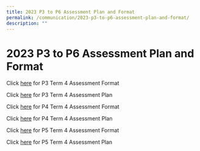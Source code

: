 ```yaml
---
title: 2023 P3 to P6 Assessment Plan and Format
permalink: /communication/2023-p3-to-p6-assessment-plan-and-format/
description: ""
---
```

# **2023 P3 to P6 Assessment Plan and Format**

Click [here](/files/Assessment%20Plan%20and%20Format/Term%204/2023_term%204_p3_assessment%20format.pdf) for P3 Term 4 Assessment Format

Click [here](/files/Assessment%20Plan%20and%20Format/Term%204/2023_term%204_p3%20assessment%20plan.pdf) for P3 Term 4 Assessment Plan

Click [here](/files/Assessment%20Plan%20and%20Format/Term%204/2023_term%204_p4_assessment%20format.pdf) for P4 Term 4 Assessment Format 

Click [here](/files/Assessment%20Plan%20and%20Format/Term%204/2023_term%204_p4%20assessment%20plan.pdf) for P4 Term 4 Assessment Plan
  
Click [here](/files/Assessment%20Plan%20and%20Format/Term%204/2023_term%204_p5_assessment%20format.pdf) for P5 Term 4 Assessment Format 
 
Click [here](/files/Assessment%20Plan%20and%20Format/Term%204/2023_term%204_p5%20assessment%20plan.pdf) for P5 Term 4 Assessment Plan